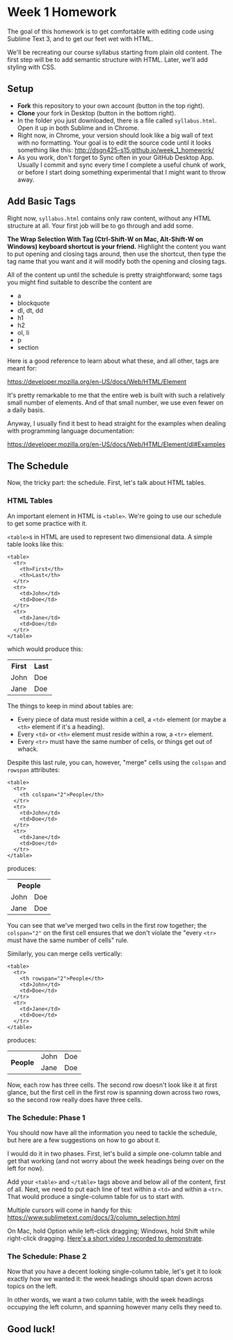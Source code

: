 # Week 1 Homework

The goal of this homework is to get comfortable with editing code using Sublime Text 3, and to get our feet wet with HTML.

We'll be recreating our course syllabus starting from plain old content. The first step will be to add semantic structure with HTML. Later, we'll add styling with CSS.

## Setup

 - **Fork** this repository to your own account (button in the top right).
 - **Clone** your fork in Desktop (button in the bottom right).
 - In the folder you just downloaded, there is a file called `syllabus.html`. Open it up in both Sublime and in Chrome.
 - Right now, in Chrome, your version should look like a big wall of text with no formatting. Your goal is to edit the source code until it looks something like this: http://dsgn425-s15.github.io/week_1_homework/
 - As you work, don't forget to Sync often in your GitHub Desktop App. Usually I commit and sync every time I complete a useful chunk of work, or before I start doing something experimental that I might want to throw away.

## Add Basic Tags

Right now, `syllabus.html` contains only raw content, without any HTML structure at all. Your first job will be to go through and add some.

**The Wrap Selection With Tag (Ctrl-Shift-W on Mac, Alt-Shift-W on Windows) keyboard shortcut is your friend.** Highlight the content you want to put opening and closing tags around, then use the shortcut, then type the tag name that you want and it will modify both the opening and closing tags.

All of the content up until the schedule is pretty straightforward; some tags you might find suitable to describe the content are

 - a
 - blockquote
 - dl, dt, dd
 - h1
 - h2
 - ol, li
 - p
 - section

Here is a good reference to learn about what these, and all other, tags are meant for:

https://developer.mozilla.org/en-US/docs/Web/HTML/Element

It's pretty remarkable to me that the entire web is built with such a relatively small number of elements. And of that small number, we use even fewer on a daily basis.

Anyway, I usually find it best to head straight for the examples when dealing with programming language documentation:

https://developer.mozilla.org/en-US/docs/Web/HTML/Element/dl#Examples

## The Schedule

Now, the tricky part: the schedule. First, let's talk about HTML tables.

### HTML Tables

An important element in HTML is `<table>`. We're going to use our schedule to get some practice with it.

`<table>`s in HTML are used to represent two dimensional data. A simple table looks like this:

    <table>
      <tr>
        <th>First</th>
        <th>Last</th>
      </tr>
      <tr>
        <td>John</td>
        <td>Doe</td>
      </tr>
      <tr>
        <td>Jane</td>
        <td>Doe</td>
      </tr>
    </table>

which would produce this:

<table>
  <tr>
    <th>First</th>
    <th>Last</th>
  </tr>
  <tr>
    <td>John</td>
    <td>Doe</td>
  </tr>
  <tr>
    <td>Jane</td>
    <td>Doe</td>
  </tr>
</table>

The things to keep in mind about tables are:

 - Every piece of data must reside within a cell, a `<td>` element (or maybe a `<th>` element if it's a heading).
 - Every `<td>` or `<th>` element must reside within a row, a `<tr>` element.
 - Every `<tr>` must have the same number of cells, or things get out of whack.

Despite this last rule, you can, however, "merge" cells using the `colspan` and `rowspan` attributes:

    <table>
      <tr>
        <th colspan="2">People</th>
      </tr>
      <tr>
        <td>John</td>
        <td>Doe</td>
      </tr>
      <tr>
        <td>Jane</td>
        <td>Doe</td>
      </tr>
    </table>

produces:

<table>
  <tr>
    <th colspan="2">People</th>
  </tr>
  <tr>
    <td>John</td>
    <td>Doe</td>
  </tr>
  <tr>
    <td>Jane</td>
    <td>Doe</td>
  </tr>
</table>

You can see that we've merged two cells in the first row together; the `colspan="2"` on the first cell ensures that we don't violate the "every `<tr>` must have the same number of cells" rule.

Similarly, you can merge cells vertically:

    <table>
      <tr>
        <th rowspan="2">People</th>
        <td>John</td>
        <td>Doe</td>
      </tr>
      <tr>
        <td>Jane</td>
        <td>Doe</td>
      </tr>
    </table>

produces:

<table>
  <tr>
    <th rowspan="2">People</th>
    <td>John</td>
    <td>Doe</td>
  </tr>
  <tr>
    <td>Jane</td>
    <td>Doe</td>
  </tr>
</table>

Now, each row has three cells. The second row doesn't look like it at first glance, but the first cell in the first row is spanning down across two rows, so the second row really does have three cells.

### The Schedule: Phase 1

You should now have all the information you need to tackle the schedule, but here are a few suggestions on how to go about it.

I would do it in two phases. First, let's build a simple one-column table and get that working (and not worry about the week headings being over on the left for now).

Add your `<table>` and `</table>` tags above and below all of the content, first of all. Next, we need to put each line of text within a `<td>` and within a `<tr>`. That would produce a single-column table for us to start with.

Multiple cursors will come in handy for this: https://www.sublimetext.com/docs/3/column_selection.html

On Mac, hold Option while left-click dragging; Windows, hold Shift while right-click dragging. [Here's a short video I recorded to demonstrate](http://htmlpreview.github.io/?https://github.com/dsgn425-s15/week_1_homework/blob/master/vertical_selection.html).

### The Schedule: Phase 2

Now that you have a decent looking single-column table, let's get it to look exactly how we wanted it: the week headings should span down across topics on the left.

In other words, we want a two column table, with the week headings occupying the left column, and spanning however many cells they need to.

## Good luck!



